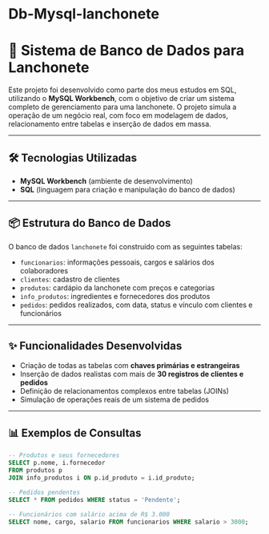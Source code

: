 # Db-Mysql-lanchonete
# 🍔 Sistema de Banco de Dados para Lanchonete

Este projeto foi desenvolvido como parte dos meus estudos em SQL, utilizando o **MySQL Workbench**, com o objetivo de criar um sistema completo de gerenciamento para uma lanchonete. O projeto simula a operação de um negócio real, com foco em modelagem de dados, relacionamento entre tabelas e inserção de dados em massa.

---

## 🛠️ Tecnologias Utilizadas
- **MySQL Workbench** (ambiente de desenvolvimento)
- **SQL** (linguagem para criação e manipulação do banco de dados)

---

## 📦 Estrutura do Banco de Dados

O banco de dados `lanchonete` foi construído com as seguintes tabelas:

- `funcionarios`: informações pessoais, cargos e salários dos colaboradores
- `clientes`: cadastro de clientes
- `produtos`: cardápio da lanchonete com preços e categorias
- `info_produtos`: ingredientes e fornecedores dos produtos
- `pedidos`: pedidos realizados, com data, status e vínculo com clientes e funcionários

---

## ✨ Funcionalidades Desenvolvidas

- Criação de todas as tabelas com **chaves primárias e estrangeiras**
- Inserção de dados realistas com mais de **30 registros de clientes e pedidos**
- Definição de relacionamentos complexos entre tabelas (JOINs)
- Simulação de operações reais de um sistema de pedidos

---

## 📊 Exemplos de Consultas

```sql
-- Produtos e seus fornecedores
SELECT p.nome, i.fornecedor
FROM produtos p
JOIN info_produtos i ON p.id_produto = i.id_produto;

-- Pedidos pendentes
SELECT * FROM pedidos WHERE status = 'Pendente';

-- Funcionários com salário acima de R$ 3.000
SELECT nome, cargo, salario FROM funcionarios WHERE salario > 3000;

